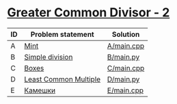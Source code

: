 # [Greater Common Divisor - 2](https://www.e-olymp.com/en/contests/8903)


| ID | Problem statement                                                                | Solution                 |
|----|----------------------------------------------------------------------------------|--------------------------|
| A  | [Mint](https://www.e-olymp.com/en/contests/8903/problems/76949)                  | [A/main.cpp](A/main.cpp) |
| B  | [Simple division](https://www.e-olymp.com/en/contests/8903/problems/76950)       | [B/main.py](B/main.py)   |
| C  | [Boxes](https://www.e-olymp.com/en/contests/8903/problems/76951)                 | [C/main.cpp](C/main.cpp) |
| D  | [Least Common Multiple](https://www.e-olymp.com/en/contests/8903/problems/76952) | [D/main.py](D/main.py)   |
| E  | [Камешки](https://www.e-olymp.com/en/contests/8903/problems/76953)               | [E/main.cpp](E/main.cpp) |

